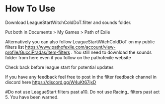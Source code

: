 # How To Use
Download LeagueStartWitchColdDoT.filter and sounds folder. 


Put both in Documents > My Games > Path of Exile

Alternatively you can also follow LeagueStartWitchColdDoT on my public filters list https://www.pathofexile.com/account/view-profile/GucciPradas/item-filters . You still need to download the sounds folder from here even if you follow on the pathofexile website

Check back before league start for potential updates

If you have any feedback feel free to post in the filter feedback channel in discord here  https://discord.gg/W4uKt67jxD

#Do not use LeagueStart filters past a10. Do not use Racing_ filters past act 5. You have been warned.
